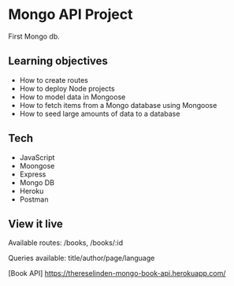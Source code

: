 # Mongo API Project

First Mongo db.

## Learning objectives

- How to create routes
- How to deploy Node projects
- How to model data in Mongoose
- How to fetch items from a Mongo database using Mongoose
- How to seed large amounts of data to a database

## Tech

- JavaScript
- Moongose
- Express
- Mongo DB
- Heroku
- Postman

## View it live

Available routes:
/books, /books/:id

Queries available:
title/author/page/language

[Book API] https://thereselinden-mongo-book-api.herokuapp.com/
